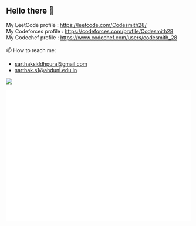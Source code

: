 ## Hello there 👋
My LeetCode profile : https://leetcode.com/Codesmith28/ <br>
My Codeforces profile : https://codeforces.com/profile/Codesmith28 <br>
My Codechef profile : https://www.codechef.com/users/codesmith_28 <br> <br>
📫 How to reach me: <br>
  - sarthaksiddhpura@gmail.com <br>
  - sarthak.s1@ahduni.edu.in <br>
  
![](https://komarev.com/ghpvc/?username=Codesmith28&color=a371f7)

![](https://raw.githubusercontent.com/Codesmith28/cf-stats/main/output/light_card.svg#gh-dark-mode-only)




<!--
**Codesmith28/Codesmith28** is a ✨ _special_ ✨ repository because its `README.md` (this file) appears on your GitHub profile.

Here are some ideas to get you started:

- 🔭 I’m currently working on ...
- 🌱 I’m currently learning ...
- 👯 I’m looking to collaborate on ...
- 🤔 I’m looking for help with ...
- 💬 Ask me about ...
- 
- 😄 Pronouns: ...
- ⚡ Fun fact: ...
-->
